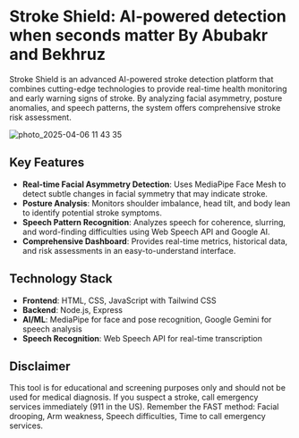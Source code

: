 # Stroke Shield: AI-powered detection when seconds matter By Abubakr and Bekhruz

Stroke Shield is an advanced AI-powered stroke detection platform that combines cutting-edge technologies to provide real-time health monitoring and early warning signs of stroke. By analyzing facial asymmetry, posture anomalies, and speech patterns, the system offers comprehensive stroke risk assessment.

![photo_2025-04-06 11 43 35](https://github.com/user-attachments/assets/d4200934-c275-4ed8-b311-596c8a9e3406)


## Key Features

- **Real-time Facial Asymmetry Detection**: Uses MediaPipe Face Mesh to detect subtle changes in facial symmetry that may indicate stroke.
- **Posture Analysis**: Monitors shoulder imbalance, head tilt, and body lean to identify potential stroke symptoms.
- **Speech Pattern Recognition**: Analyzes speech for coherence, slurring, and word-finding difficulties using Web Speech API and Google AI.
- **Comprehensive Dashboard**: Provides real-time metrics, historical data, and risk assessments in an easy-to-understand interface.

## Technology Stack

- **Frontend**: HTML, CSS, JavaScript with Tailwind CSS
- **Backend**: Node.js, Express
- **AI/ML**: MediaPipe for face and pose recognition, Google Gemini for speech analysis
- **Speech Recognition**: Web Speech API for real-time transcription

## Disclaimer

This tool is for educational and screening purposes only and should not be used for medical diagnosis. If you suspect a stroke, call emergency services immediately (911 in the US). Remember the FAST method: Facial drooping, Arm weakness, Speech difficulties, Time to call emergency services.
